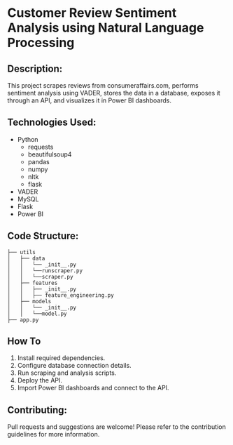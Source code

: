 # Customer Review Sentiment Analysis using Natural Language Processing

## Description:

This project scrapes reviews from consumeraffairs.com, performs sentiment analysis using VADER, stores the data in a database, exposes it through an API, and visualizes it in Power BI dashboards.

## Technologies Used:

- Python 
    - requests
    - beautifulsoup4
    - pandas
    - numpy
    - nltk
    - flask
- VADER
- MySQL
- Flask
- Power BI

## Code Structure:

``` 
├── utils
│   ├── data
│   │   └── _init__.py
│   │   └──runscraper.py
│   │   └──scraper.py
│   ├── features
│   │   ├── _init__.py
│   │   ├── feature_engineering.py
│   ├── models
│   │   └── _init__.py
│   │   └──model.py
├── app.py
```

## How To

1. Install required dependencies.
2. Configure database connection details.
3. Run scraping and analysis scripts.
4. Deploy the API.
5. Import Power BI dashboards and connect to the API.

## Contributing:

Pull requests and suggestions are welcome! Please refer to the contribution guidelines for more information.

